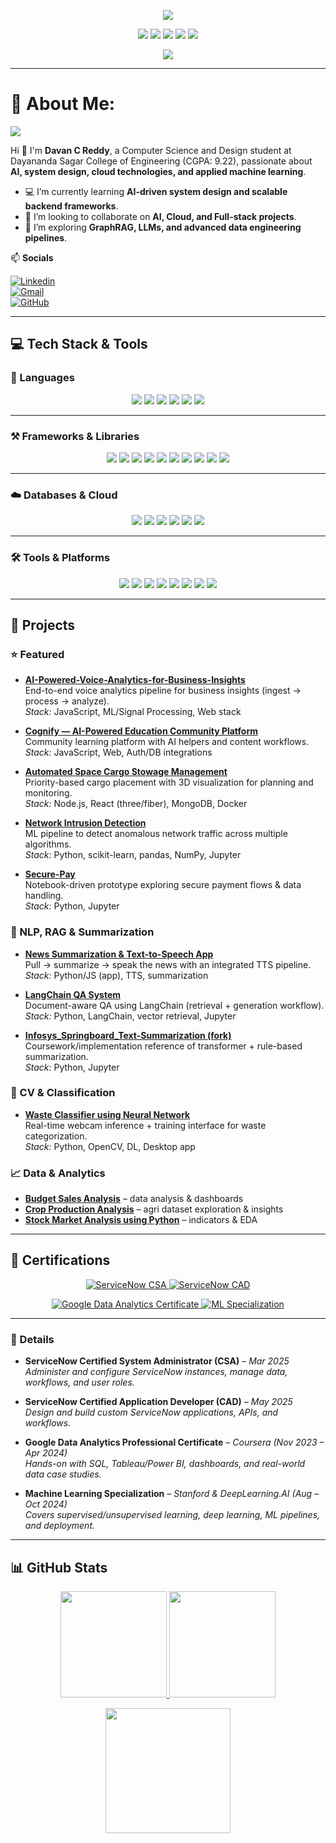 <!-- ====== HERO / BANNER ====== -->
<p align="center">
  <img src="https://capsule-render.vercel.app/api?type=waving&height=220&color=0:1e3c72,100:2a5298&text=Davan%20C%20Reddy&desc=AI%20%7C%20Systems%20%7C%20Cloud%20%7C%20ML&fontColor=ffffff&fontSize=48&descAlignY=72&animation=fadeIn&section=header" />
</p>

<!-- ====== QUICK BADGES ====== -->
<p align="center">
  <img src="https://komarev.com/ghpvc/?username=Davan57&label=Profile%20Views&style=for-the-badge&color=0e75b6" />
  <img src="https://img.shields.io/badge/Time%20Zone-Asia%2FKolkata-2a5298?style=for-the-badge" />
  <img src="https://img.shields.io/badge/Graduating-June%202026-1e3c72?style=for-the-badge" />
  <a href="mailto:davanc2004@gmail.com"><img src="https://img.shields.io/badge/Email-davanc2004%40gmail.com-d14836?style=for-the-badge&logo=gmail&logoColor=white" /></a>
  <a href="https://www.linkedin.com/in/davan-c-reddy/"><img src="https://img.shields.io/badge/LinkedIn-Connect-0A66C2?style=for-the-badge&logo=linkedin&logoColor=white" /></a>
</p>

<!-- ====== TYPING LINE ====== -->
<p align="center">
  <img src="https://readme-typing-svg.demolab.com?font=Fira+Code&size=20&pause=1200&color=2A5298&center=true&vCenter=true&width=900&lines=Building+usable+AI+systems+%E2%80%94+not+just+models.;GraphRAG%2C+LLMs%2C+FastAPI%2C+and+cloud%E2%80%94from+prototype+to+prod.;Design+meets+engineering%3A+I+like+code+that+feels+good+to+use." />
</p>

---


# 💫 About Me:  
![](https://komarev.com/ghpvc/?username=Davan57&label=Profile+views&style=for-the-badge&color=green)

Hi 👋 I'm **Davan C Reddy**, a Computer Science and Design student at Dayananda Sagar College of Engineering (CGPA: 9.22), passionate about **AI, system design, cloud technologies, and applied machine learning**.  

- 💻 I’m currently learning **AI-driven system design and scalable backend frameworks**.  
- 🤝 I’m looking to collaborate on **AI, Cloud, and Full-stack projects**.  
- 🧠 I’m exploring **GraphRAG, LLMs, and advanced data engineering pipelines**.  

📫 **Socials**  

[![Linkedin](https://img.shields.io/badge/LinkedIn-0077B5?style=for-the-badge&logo=linkedin&logoColor=white)](https://www.linkedin.com/in/davan-c-reddy/)  
[![Gmail](https://img.shields.io/badge/Gmail-D14836?style=for-the-badge&logo=gmail&logoColor=white)](mailto:davanc2004@gmail.com)  
[![GitHub](https://img.shields.io/badge/GitHub-100000?style=for-the-badge&logo=github&logoColor=white)](https://github.com/Davan57)  

---

## 💻 Tech Stack & Tools  

### 🌱 Languages  
<p align="center">
  <img src="https://img.shields.io/badge/Python-3776AB?style=for-the-badge&logo=python&logoColor=white">
  <img src="https://img.shields.io/badge/Java-007396?style=for-the-badge&logo=java&logoColor=white">
  <img src="https://img.shields.io/badge/JavaScript-F7DF1E?style=for-the-badge&logo=javascript&logoColor=black">
  <img src="https://img.shields.io/badge/C-00599C?style=for-the-badge&logo=c&logoColor=white">
  <img src="https://img.shields.io/badge/SQL-336791?style=for-the-badge&logo=postgresql&logoColor=white">
  <img src="https://img.shields.io/badge/ABAP-FF0000?style=for-the-badge&logo=sap&logoColor=white">
</p>  

---

### ⚒️ Frameworks & Libraries  
<p align="center">
  <img src="https://img.shields.io/badge/TensorFlow-FF6F00?style=for-the-badge&logo=tensorflow&logoColor=white">
  <img src="https://img.shields.io/badge/PyTorch-EE4C2C?style=for-the-badge&logo=pytorch&logoColor=white">
  <img src="https://img.shields.io/badge/Scikit--Learn-F7931E?style=for-the-badge&logo=scikit-learn&logoColor=white">
  <img src="https://img.shields.io/badge/Numpy-777BB4?style=for-the-badge&logo=numpy&logoColor=white">
  <img src="https://img.shields.io/badge/Pandas-150458?style=for-the-badge&logo=pandas&logoColor=white">
  <img src="https://img.shields.io/badge/Matplotlib-005571?style=for-the-badge&logo=plotly&logoColor=white">
  <img src="https://img.shields.io/badge/FastAPI-009688?style=for-the-badge&logo=fastapi&logoColor=white">
  <img src="https://img.shields.io/badge/LangChain-000000?style=for-the-badge&logo=chainlink&logoColor=white">
  <img src="https://img.shields.io/badge/Node.js-339933?style=for-the-badge&logo=nodedotjs&logoColor=white">
  <img src="https://img.shields.io/badge/React-61DAFB?style=for-the-badge&logo=react&logoColor=black">
</p>  

---

### ☁️ Databases & Cloud  
<p align="center">
  <img src="https://img.shields.io/badge/MongoDB-47A248?style=for-the-badge&logo=mongodb&logoColor=white">
  <img src="https://img.shields.io/badge/PostgreSQL-316192?style=for-the-badge&logo=postgresql&logoColor=white">
  <img src="https://img.shields.io/badge/MySQL-4479A1?style=for-the-badge&logo=mysql&logoColor=white">
  <img src="https://img.shields.io/badge/Azure-0078D4?style=for-the-badge&logo=microsoftazure&logoColor=white">
  <img src="https://img.shields.io/badge/BigQuery-669DF6?style=for-the-badge&logo=googlecloud&logoColor=white">
  <img src="https://img.shields.io/badge/ServiceNow-0BA9E0?style=for-the-badge&logo=servicenow&logoColor=white">
</p>  

---

### 🛠 Tools & Platforms  
<p align="center">
  <img src="https://img.shields.io/badge/Docker-2496ED?style=for-the-badge&logo=docker&logoColor=white">
  <img src="https://img.shields.io/badge/Linux-FCC624?style=for-the-badge&logo=linux&logoColor=black">
  <img src="https://img.shields.io/badge/Git-E44C30?style=for-the-badge&logo=git&logoColor=white">
  <img src="https://img.shields.io/badge/GitHub-181717?style=for-the-badge&logo=github&logoColor=white">
  <img src="https://img.shields.io/badge/Postman-FF6C37?style=for-the-badge&logo=postman&logoColor=white">
  <img src="https://img.shields.io/badge/PowerBI-F2C811?style=for-the-badge&logo=powerbi&logoColor=black">
  <img src="https://img.shields.io/badge/VS%20Code-007ACC?style=for-the-badge&logo=visualstudiocode&logoColor=white">
  <img src="https://img.shields.io/badge/Jupyter-F37626?style=for-the-badge&logo=jupyter&logoColor=white">
</p>

---

## 🚀 Projects

### ⭐ Featured
- **[AI-Powered-Voice-Analytics-for-Business-Insights](https://github.com/Davan57/AI-Powered-Voice-Analytics-for-Business-Insights)**  
  End-to-end voice analytics pipeline for business insights (ingest → process → analyze).  
  _Stack:_ JavaScript, ML/Signal Processing, Web stack

- **[Cognify — AI-Powered Education Community Platform](https://github.com/Davan57/Cognify-AI-Powered-Education-Community-Platform)**  
  Community learning platform with AI helpers and content workflows.  
  _Stack:_ JavaScript, Web, Auth/DB integrations

- **[Automated Space Cargo Stowage Management](https://github.com/Davan57/Automated-Space-Cargo-Stowage-Management)**  
  Priority-based cargo placement with 3D visualization for planning and monitoring.  
  _Stack:_ Node.js, React (three/fiber), MongoDB, Docker

- **[Network Intrusion Detection](https://github.com/Davan57/Network-Intrusion-Detection)**  
  ML pipeline to detect anomalous network traffic across multiple algorithms.  
  _Stack:_ Python, scikit-learn, pandas, NumPy, Jupyter

- **[Secure-Pay](https://github.com/Davan57/Secure-Pay)**  
  Notebook-driven prototype exploring secure payment flows & data handling.  
  _Stack:_ Python, Jupyter

### 🧠 NLP, RAG & Summarization
- **[News Summarization & Text-to-Speech App](https://github.com/Davan57/News-Summarization-and-Text-to-Speech-Application)**  
  Pull → summarize → speak the news with an integrated TTS pipeline.  
  _Stack:_ Python/JS (app), TTS, summarization

- **[LangChain QA System](https://github.com/Davan57/Langchain-QA-System)**  
  Document-aware QA using LangChain (retrieval + generation workflow).  
  _Stack:_ Python, LangChain, vector retrieval, Jupyter

- **[Infosys_Springboard_Text-Summarization (fork)](https://github.com/Davan57/Infosys_Springboard_Text-Summarization)**  
  Coursework/implementation reference of transformer + rule-based summarization.  
  _Stack:_ Python, Jupyter

### 🧪 CV & Classification
- **[Waste Classifier using Neural Network](https://github.com/Davan57/Waste-classifier-using-Neural-Network)**  
  Real-time webcam inference + training interface for waste categorization.  
  _Stack:_ Python, OpenCV, DL, Desktop app

### 📈 Data & Analytics
- **[Budget Sales Analysis](https://github.com/Davan57/Budget-Sales-Analysis)** – data analysis & dashboards  
- **[Crop Production Analysis](https://github.com/Davan57/Crop-Production-Analysis)** – agri dataset exploration & insights  
- **[Stock Market Analysis using Python](https://github.com/Davan57/Stock-Market-Analysis-using-Python)** – indicators & EDA

---

## 🏅 Certifications  

<p align="center">
  <a href="https://drive.google.com/file/d/1T4dtL91wEKgenXecXs_0I3ylb40J5XaX/view" target="_blank">
    <img src="https://img.shields.io/badge/ServiceNow-CSA%20(System%20Administrator)-0BA9E0?style=for-the-badge&logo=servicenow&logoColor=white" alt="ServiceNow CSA" />
  </a>
  <a href="https://drive.google.com/file/d/1hXcF3Nnx7a2tQpPgcsKPX7zfKihCfUJv/view" target="_blank">
    <img src="https://img.shields.io/badge/ServiceNow-CAD%20(Application%20Developer)-0BA9E0?style=for-the-badge&logo=servicenow&logoColor=white" alt="ServiceNow CAD" />
  </a>
</p>
<p align="center">
  <a href="https://www.coursera.org/account/accomplishments/specialization/certificate/Q7KDH6ZSXEJ3" target="_blank">
    <img src="https://img.shields.io/badge/Google-Data%20Analytics%20Professional-4285F4?style=for-the-badge&logo=google&logoColor=white" alt="Google Data Analytics Certificate" />
  </a>
  <a href="https://www.coursera.org/account/accomplishments/specialization/certificate/A7ZYQX6FGQ5X" target="_blank">
    <img src="https://img.shields.io/badge/Stanford%20%2B%20DeepLearning.AI-Machine%20Learning%20Specialization-FF6F00?style=for-the-badge&logo=tensorflow&logoColor=white" alt="ML Specialization" />
  </a>
</p>

---

### 📌 Details  
- **ServiceNow Certified System Administrator (CSA)** – *Mar 2025*  
  *Administer and configure ServiceNow instances, manage data, workflows, and user roles.*  

- **ServiceNow Certified Application Developer (CAD)** – *May 2025*  
  *Design and build custom ServiceNow applications, APIs, and workflows.*  

- **Google Data Analytics Professional Certificate** – *Coursera (Nov 2023 – Apr 2024)*  
  *Hands-on with SQL, Tableau/Power BI, dashboards, and real-world data case studies.*  

- **Machine Learning Specialization** – *Stanford & DeepLearning.AI (Aug – Oct 2024)*  
  *Covers supervised/unsupervised learning, deep learning, ML pipelines, and deployment.*  


---

## 📊 GitHub Stats

<p align="center">
  <a href="https://github.com/Davan57">
    <img height="170" src="https://github-readme-stats.vercel.app/api?username=Davan57&show_icons=true&rank_icon=percentile&include_all_commits=true&count_private=true&hide_title=true&hide_border=true&theme=tokyonight" />
  </a>
  <a href="https://github.com/Davan57">
    <img height="170" src="https://github-readme-stats.vercel.app/api/top-langs/?username=Davan57&layout=compact&langs_count=8&hide_border=true&theme=tokyonight" />
  </a>
</p>

<p align="center">
  <a href="https://git.io/streak-stats">
    <img height="200" src="https://streak-stats.demolab.com?user=Davan57&theme=tokyonight&hide_border=true&date_format=j%20M%5B%20Y%5D" />
  </a>
</p>

